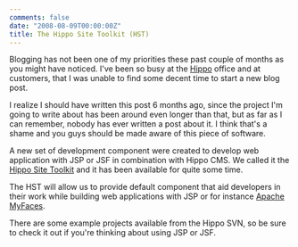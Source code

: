 ```yaml
---
comments: false
date: "2008-08-09T00:00:00Z"
title: The Hippo Site Toolkit (HST)
---
```


Blogging has not been one of my priorities these past couple of months as you might have noticed. I've been so busy at the <a href="http://www.onehippo.com">Hippo</a> office and at customers, that I was unable to find some decent time to start a new blog post.

I realize I should have written this post 6 months ago, since the project I'm going to write about has been around even longer than that, but as far as I can remember, nobody has ever written a post about it. I think that's a shame and you guys should be made aware of this piece of software.

A new set of development component were created to develop web application with JSP or JSF in combination with Hippo CMS. We called it the <a href="http://hst.hippocms.org/index.html" title="Hippo Site Toolkit">Hippo Site Toolkit</a> and it has been available for quite some time.

The HST will allow us to provide default component that aid developers in their work  while building web applications with JSP or for instance <a href="http://myfaces.apache.org">Apache MyFaces</a>.

There are some example projects available from the Hippo SVN, so be sure to check it out if you're thinking about using JSP or JSF.
